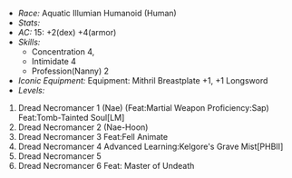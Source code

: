 - *Race:* Aquatic Illumian Humanoid (Human)
- *Stats:* 
- *AC:* 15: +2(dex) +4(armor)
- *Skills:*
  - Concentration 4,
  - Intimidate 4
  - Profession(Nanny) 2
- *Iconic Equipment:* Equipment: Mithril Breastplate +1, +1 Longsword
- *Levels:*
 1. Dread Necromancer 1 (Nae) (Feat:Martial Weapon Proficiency:Sap) Feat:Tomb-Tainted Soul[LM]
 2. Dread Necromancer 2 (Nae-Hoon)
 3. Dread Necromancer 3 Feat:Fell Animate
 4. Dread Necromancer 4 Advanced Learning:Kelgore's Grave Mist[PHBII]
 5. Dread Necromancer 5
 6. Dread Necromancer 6 Feat: Master of Undeath
